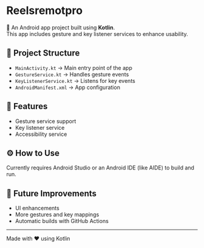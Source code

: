 # Reelsremotpro

📱 An Android app project built using **Kotlin**.  
This app includes gesture and key listener services to enhance usability.

## 📂 Project Structure
- `MainActivity.kt` → Main entry point of the app  
- `GestureService.kt` → Handles gesture events  
- `KeyListenerService.kt` → Listens for key events  
- `AndroidManifest.xml` → App configuration  

## 🚀 Features
- Gesture service support  
- Key listener service  
- Accessibility service  

## ⚙️ How to Use
Currently requires Android Studio or an Android IDE (like AIDE) to build and run.  

## 📌 Future Improvements
- UI enhancements  
- More gestures and key mappings  
- Automatic builds with GitHub Actions  

---
Made with ❤️ using Kotlin
